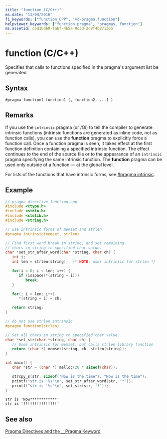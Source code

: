 ```yaml
---
title: "function (C/C++)"
ms.date: "11/04/2016"
f1_keywords: ["function_CPP", "vc-pragma.function"]
helpviewer_keywords: ["function pragma", "pragmas, function"]
ms.assetid: cbd1bd60-fabf-4b5a-9c3d-2d9f4b871365
---
```

# function (C/C++)
Specifies that calls to functions specified in the pragma's argument list be generated.

## Syntax

```
#pragma function( function1 [, function2, ...] )
```

## Remarks

If you use the `intrinsic` pragma (or /Oi) to tell the compiler to generate intrinsic functions (intrinsic functions are generated as inline code, not as function calls), you can use the **function** pragma to explicitly force a function call. Once a function pragma is seen, it takes effect at the first function definition containing a specified intrinsic function. The effect continues to the end of the source file or to the appearance of an `intrinsic` pragma specifying the same intrinsic function. The **function** pragma can be used only outside of a function — at the global level.

For lists of the functions that have intrinsic forms, see [#pragma intrinsic](../preprocessor/intrinsic.md).

## Example

```cpp
// pragma_directive_function.cpp
#include <ctype.h>
#include <stdio.h>
#include <stdlib.h>
#include <string.h>

// use intrinsic forms of memset and strlen
#pragma intrinsic(memset, strlen)

// Find first word break in string, and set remaining
// chars in string to specified char value.
char *set_str_after_word(char *string, char ch) {
   int i;
   int len = strlen(string);  /* NOTE: uses intrinsic for strlen */

   for(i = 0; i < len; i++) {
      if (isspace(*(string + i)))
         break;
   }

   for(; i < len; i++)
      *(string + i) = ch;

   return string;
}

// do not use strlen intrinsic
#pragma function(strlen)

// Set all chars in string to specified char value.
char *set_str(char *string, char ch) {
   // Uses intrinsic for memset, but calls strlen library function
   return (char *) memset(string, ch, strlen(string));
}

int main() {
   char *str = (char *) malloc(20 * sizeof(char));

   strcpy_s(str, sizeof("Now is the time"), "Now is the time");
   printf("str is '%s'\n", set_str_after_word(str, '*'));
   printf("str is '%s'\n", set_str(str, '!'));
}
```

```Output
str is 'Now************'
str is '!!!!!!!!!!!!!!!'
```

## See also

[Pragma Directives and the __Pragma Keyword](../preprocessor/pragma-directives-and-the-pragma-keyword.md)